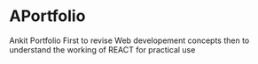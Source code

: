 # APortfolio
Ankit Portfolio First to revise Web developement concepts then to understand the working of REACT for practical use
